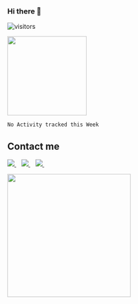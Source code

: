### Hi there 👋

<!--
**Zohaib58/Zohaib58** is a ✨ _special_ ✨ repository because its `README.md` (this file) appears on your GitHub profile.

Here are some ideas to get you started:

- 🔭 I’m currently working on ...
- 🌱 I’m currently learning ...
- 👯 I’m looking to collaborate on ...
- 🤔 I’m looking for help with ...
- 💬 Ask me about ...
- 📫 How to reach me: ...
- 😄 Pronouns: ...
- ⚡ Fun fact: ...
-->
![visitors](https://visitor-badge.glitch.me/badge?page_id=page.id)

<img height="180em" src="https://github-readme-stats.vercel.app/api?username=Zohaib58&show_icons=true&hide_border=true&&count_private=true&include_all_commits=true" />

<!--START_SECTION:waka-->
```text
No Activity tracked this Week
```
<!--END_SECTION:waka-->

## Contact me

<p>
  
  <a href="https://www.linkedin.com/in/zohaib-azam-55212a1b2">
    <img src="https://img.shields.io/badge/linkedin-%230077B5.svg?&style=for-the-badge&logo=linkedin&logoColor=white" />
  </a>&nbsp;&nbsp;
   <a href="https://mail.google.com/mail/u/?authuser=user@gmail.com/">
    <img src="https://img.shields.io/badge/Gmail-D14836?style=for-the-badge&logo=gmail&logoColor=white" />        
  </a>&nbsp;&nbsp;
  <a href="https://www.facebook.com/zohaibazam.332/">
    <img src="https://img.shields.io/badge/Facebook-1877F2?style=for-the-badge&logo=facebook&logoColor=white" />        
  </a>&nbsp;&nbsp;
  	
  
</p>



<img height="280em" src="https://github-readme-stats.vercel.app/api/top-langs/?username=Zohaib58" />
